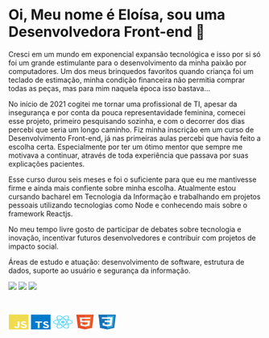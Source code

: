 # Oi, Meu nome é Eloísa, sou uma Desenvolvedora Front-end 🌱 
Cresci em um mundo em exponencial expansão tecnológica e isso por si só foi um grande estimulante para o desenvolvimento da minha paixão por computadores. Um dos meus brinquedos favoritos quando criança foi um teclado de estimação, minha condição financeira não permitia comprar todas as peças, mas para mim naquela época isso bastava... 

No início de 2021 cogitei me tornar uma profissional de TI, apesar da insegurança e por conta da pouca representavidade feminina, comecei esse projeto, primeiro pesquisando sozinha, e com o decorrer dos dias percebi que seria um longo caminho. Fiz minha inscrição em um curso de Desenvolvimento Front-end, já nas primeiras aulas percebi que havia feito a escolha certa.
Especialmente por ter um ótimo mentor que sempre me motivava a continuar, através de toda experiência que passava por suas explicações pacientes. 

Esse curso durou seis meses e foi o suficiente para que eu me mantivesse firme e ainda mais confiente sobre minha escolha. Atualmente estou cursando bacharel em Tecnologia da Informação e trabalhando em projetos pessoais utilizando tecnologias como Node e conhecendo mais sobre o framework Reactjs.

No meu tempo livre gosto de participar de debates sobre tecnologia e inovação, incentivar futuros desenvolvedores e contribuir com projetos de impacto social. 

Áreas de estudo e atuação: desenvolvimento de software, estrutura de dados, suporte ao usuário e segurança da informação.

<div>
  
  <a href="https://instagram.com/eloisantunesz" target="_blank">
    <img src="https://img.shields.io/badge/-Instagram-%23E4405F?style=for-the-badge&logo=instagram&logoColor=white" target="_blank"></a>
  <a href = "mailto:eloisantunesp@gmail.com">
    <img src="https://img.shields.io/badge/-Gmail-%23333?style=for-the-badge&logo=gmail&logoColor=white" target="_blank"></a>
  <a href="https://www.linkedin.com/in/eloisa-antunes" target="_blank">
    <img src="https://img.shields.io/badge/-LinkedIn-%230077B5?style=for-the-badge&logo=linkedin&logoColor=white" target="_blank"></a> 
  
  </div>
  
##
  
<div style="display: inline_block"><br>
  <img align="center" alt="E-Js" height="30" width="40" src="https://raw.githubusercontent.com/devicons/devicon/master/icons/javascript/javascript-plain.svg">
  <img align="center" alt="E-Ts" height="30" width="40" src="https://raw.githubusercontent.com/devicons/devicon/master/icons/typescript/typescript-plain.svg">
  <img align="center" alt="E-React" height="30" width="40" src="https://raw.githubusercontent.com/devicons/devicon/master/icons/react/react-original.svg">
  <img align="center" alt="E-HTML" height="30" width="40" src="https://raw.githubusercontent.com/devicons/devicon/master/icons/html5/html5-original.svg">
  <img align="center" alt="E-CSS" height="30" width="40" src="https://raw.githubusercontent.com/devicons/devicon/master/icons/css3/css3-original.svg">
  
  ##
  

